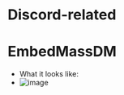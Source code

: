 # Discord-related

# EmbedMassDM
* What it looks like: 
* ![image](https://user-images.githubusercontent.com/74454528/131224887-fbbd9876-176a-480d-95f9-334e93b1521b.png)
